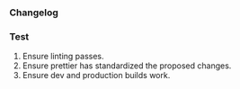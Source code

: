 <!-- Provide a brief summary in a sentence or two of your changes. -->

<!--
Don't forget to:
- Add reviewers
- Assign yourself
- Add Labels
- Add a Project
- Add a Milestone
-->

### Changelog
<!--
Add a bulleted list of your changes in more detail including which issues this PR closes.
Examples:
- Added MyCoolComponent and closes #1
- Closes #2
- Updated terms
-->

### Test
1. Ensure linting passes.
2. Ensure prettier has standardized the proposed changes.
3. Ensure dev and production builds work.
<!--
Please list any other relevant steps that your reviewer should do to test this PR.
Examples:
- Visit /my/cool/page and ensure it matches the Figma
- Ensure MyCoolButton works
-->
